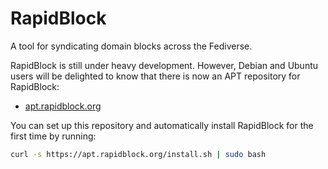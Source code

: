 # RapidBlock
A tool for syndicating domain blocks across the Fediverse.

RapidBlock is still under heavy development.  However, Debian and Ubuntu users
will be delighted to know that there is now an APT repository for RapidBlock:

* [apt.rapidblock.org](https://apt.rapidblock.org/)

You can set up this repository and automatically install RapidBlock for the
first time by running:

```sh
curl -s https://apt.rapidblock.org/install.sh | sudo bash
```
